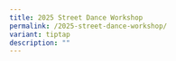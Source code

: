 ```yaml
---
title: 2025 Street Dance Workshop
permalink: /2025-street-dance-workshop/
variant: tiptap
description: ""
---
```

